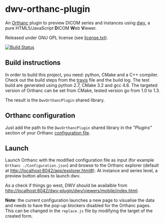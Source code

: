 dwv-orthanc-plugin
==================

An [Orthanc](http://www.orthanc-server.com/) plugin to preview DICOM series and instances using  [dwv](https://github.com/ivmartel/dwv/wiki), a pure HTML5/JavaScript **D**ICOM **W**eb **V**iewer.

Released under GNU GPL license (see [license.txt](license.txt)). 
 
[![Build Status](https://travis-ci.org/ivmartel/dwv-orthanc-plugin.svg?branch=master)](https://travis-ci.org/ivmartel/dwv-orthanc-plugin)

Build instructions
------------------
In order to build this project, you need: python, CMake and a C++ compiler. Check out the build steps from the [travis](https://github.com/ivmartel/dwv-orthanc-plugin/blob/master/.travis.yml) file and the build log. The test build are generated using python 2.7, CMake 3.2 and gcc 4.8. The targeted version of Orthanc can be set from CMake, tested version go from 1.0 to 1.3.

The result is the `DwvOrthancPlugin` shared library.

Orthanc configuration
---------------------
Just add the path to the `DwvOrthancPlugin` shared library in the *"Plugins"* section of your Orthanc [configuration file](https://orthanc.chu.ulg.ac.be/book/users/configuration.html). 

Launch
---------------------
Launch Orthanc with the modified configuration file as input (for example `Orthanc ./Configuration.json`) and browse to the Orthanc explorer (default at [http://localhost:8042/app/explorer.html#](http://localhost:8042/app/explorer.html#)). At instance and series level, a preview button allows to launch dwv.

As a check if things go west, DWV should be availalble from [http://localhost:8042/dwv-plugin/dwv/viewers/mobile/index.html](http://localhost:8042/dwv-plugin/dwv/viewers/mobile/index.html).

**Note**: the current configuration launches a new page to visualise the data and needs to have the pop-up blockers disabled for the Orthanc pages. This can be changed in the `replace.js` file by modifying the target of the created form.
